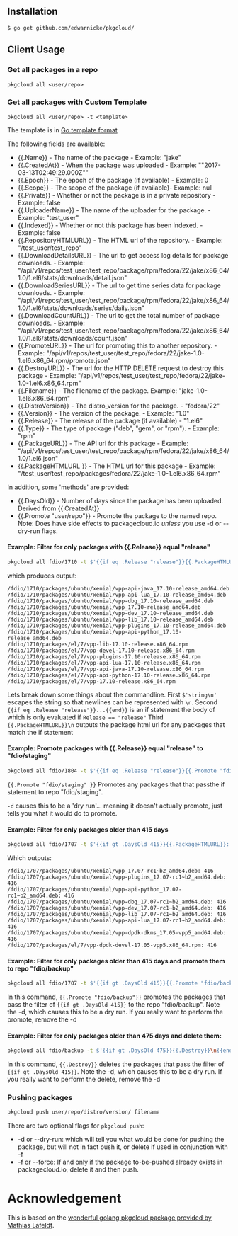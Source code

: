 ## Installation

    $ go get github.com/edwarnicke/pkgcloud/

## Client Usage

### Get all packages in a repo
```/bin/bash
pkgcloud all <user/repo>
```

### Get all packages with Custom Template

```/bin/bash
pkgcloud all <user/repo> -t <template>
```

The template is in [Go template format](https://golang.org/pkg/text/template/)

The following fields are available:

* {{.Name}} - The name of the package - Example: "jake"
* {{.CreatedAt}} - When the package was uploaded - Example: ""2017-03-13T02:49:29.000Z""
* {{.Epoch}} - The epoch of the package (if available) - Example: 0
* {{.Scope}} - The scope of the package (if available)- Example: null
* {{.Private}} - Whether or not the package is in a private repository - Example: false
* {{.UploaderName}} -  The name of the uploader for the package. - Example: "test_user"
* {{.Indexed}} - Whether or not this package has been indexed. - Example: false
* {{.RepositoryHTMLURL}} -  The HTML url of the repository. - Example: "/test_user/test_repo"
* {{.DownloadDetailsURL}} -   The url to get access log details for package downloads. - Example: "/api/v1/repos/test_user/test_repo/package/rpm/fedora/22/jake/x86_64/1.0/1.el6/stats/downloads/detail.json"
* {{.DownloadSeriesURL}} - The url to get time series data for package downloads. - Example: "/api/v1/repos/test_user/test_repo/package/rpm/fedora/22/jake/x86_64/1.0/1.el6/stats/downloads/series/daily.json"
* {{.DownloadCountURL}} - The url to get the total number of package downloads.  - Example: "/api/v1/repos/test_user/test_repo/package/rpm/fedora/22/jake/x86_64/1.0/1.el6/stats/downloads/count.json"
* {{.PromoteURL}} - The url for promoting this to another repository. - Example: "/api/v1/repos/test_user/test_repo/fedora/22/jake-1.0-1.el6.x86_64.rpm/promote.json"
* {{.DestroyURL}} -  The url for the HTTP DELETE request to destroy this package - Example: "/api/v1/repos/test_user/test_repo/fedora/22/jake-1.0-1.el6.x86_64.rpm"
* {{.Filename}} - The filename of the package.   Example: "jake-1.0-1.el6.x86_64.rpm"
* {{.DistroVersion}} - The distro_version for the package. - "fedora/22"
* {{.Version}} - The version of the package. - Example: "1.0"
* {{.Release}} - The release of the package (if available) - "1.el6"
* {{.Type}} - The type of package ("deb", "gem", or "rpm"). - Example: "rpm"
* {{.PackageURL}} - The API url for this package - Example: "/api/v1/repos/test_user/test_repo/package/rpm/fedora/22/jake/x86_64/1.0/1.el6.json"
* {{.PackageHTMLURL }} - The HTML url for this package - Example: "/test_user/test_repo/packages/fedora/22/jake-1.0-1.el6.x86_64.rpm"

In addition, some 'methods' are provided:

* {{.DaysOld}} - Number of days since the package has been uploaded.  Derived from {{.CreatedAt}}
* {{.Promote "user/repo"}} - Promote the package to the named repo.  Note: Does have side effects to packagecloud.io *unless* you use -d or --dry-run flags.

#### Example: Filter for only packages with {{.Release}} equal "release"

```bash
pkgcloud all fdio/1710 -t $'{{if eq .Release "release"}}{{.PackageHTMLURL}}\n{{end}}' 
```

which produces output:
```
/fdio/1710/packages/ubuntu/xenial/vpp-api-java_17.10-release_amd64.deb
/fdio/1710/packages/ubuntu/xenial/vpp-api-lua_17.10-release_amd64.deb
/fdio/1710/packages/ubuntu/xenial/vpp-dbg_17.10-release_amd64.deb
/fdio/1710/packages/ubuntu/xenial/vpp_17.10-release_amd64.deb
/fdio/1710/packages/ubuntu/xenial/vpp-dev_17.10-release_amd64.deb
/fdio/1710/packages/ubuntu/xenial/vpp-lib_17.10-release_amd64.deb
/fdio/1710/packages/ubuntu/xenial/vpp-plugins_17.10-release_amd64.deb
/fdio/1710/packages/ubuntu/xenial/vpp-api-python_17.10-release_amd64.deb
/fdio/1710/packages/el/7/vpp-lib-17.10-release.x86_64.rpm
/fdio/1710/packages/el/7/vpp-devel-17.10-release.x86_64.rpm
/fdio/1710/packages/el/7/vpp-plugins-17.10-release.x86_64.rpm
/fdio/1710/packages/el/7/vpp-api-lua-17.10-release.x86_64.rpm
/fdio/1710/packages/el/7/vpp-api-java-17.10-release.x86_64.rpm
/fdio/1710/packages/el/7/vpp-api-python-17.10-release.x86_64.rpm
/fdio/1710/packages/el/7/vpp-17.10-release.x86_64.rpm
```

Lets break down some things about the commandline.
First ```$'string\n'``` escapes the string so that newlines can be represented with ```\n```.
Second ```{{if eq .Release "release"}}...{{end}}``` is an if statement the body of which is only evaluated if ```Release == "release"```
Third  ```{{.PackageHTMLURL}}\n``` outputs the package html url for any packages that match the if statement

#### Example: Promote packages with {{.Release}} equal "release" to "fdio/staging"

```bash
pkgcloud all fdio/1804 -t $'{{if eq .Release "release"}}{{.Promote "fdio/staging" }}\n{{end}}' -d
```

```{{.Promote "fdio/staging" }}``` Promotes any packages that that passthe if statement to repo "fdio/staging".

```-d``` causes this to be a 'dry run'... meaning it doesn't actually promote, just tells you what it would do to promote.

#### Example: Filter for only packages older than 415 days

```bash
pkgcloud all fdio/1707 -t $'{{if gt .DaysOld 415}}{{.PackageHTMLURL}}: {{.DaysOld}}\n{{end}}'
```

Which outputs:
```
/fdio/1707/packages/ubuntu/xenial/vpp_17.07-rc1~b2_amd64.deb: 416
/fdio/1707/packages/ubuntu/xenial/vpp-plugins_17.07-rc1~b2_amd64.deb: 416
/fdio/1707/packages/ubuntu/xenial/vpp-api-python_17.07-rc1~b2_amd64.deb: 416
/fdio/1707/packages/ubuntu/xenial/vpp-dbg_17.07-rc1~b2_amd64.deb: 416
/fdio/1707/packages/ubuntu/xenial/vpp-dev_17.07-rc1~b2_amd64.deb: 416
/fdio/1707/packages/ubuntu/xenial/vpp-lib_17.07-rc1~b2_amd64.deb: 416
/fdio/1707/packages/ubuntu/xenial/vpp-api-lua_17.07-rc1~b2_amd64.deb: 416
/fdio/1707/packages/ubuntu/xenial/vpp-dpdk-dkms_17.05-vpp5_amd64.deb: 416
/fdio/1707/packages/el/7/vpp-dpdk-devel-17.05-vpp5.x86_64.rpm: 416
```

#### Example: Filter for only packages older than 415 days and promote them to repo "fdio/backup"
```bash
pkgcloud all fdio/1707 -t $'{{if gt .DaysOld 415}}{{.Promote "fdio/backup"}}\n{{end}}' -d
```
In this command, ```{{.Promote "fdio/backup"}}``` promotes the packages that pass the filter of ```{{if gt .DaysOld 415}}``` to the repo "fdio/backup".
Note the -d, which causes this to be a dry run.  If you really want to perform the promote, remove the -d


#### Example: Filter for only packages older than 475 days and delete them:
```bash
pkgcloud all fdio/backup -t $'{{if gt .DaysOld 475}}{{.Destroy}}\n{{end}}' -d
```

In this command, ```{{.Destroy}}``` deletes the packages that pass the filter of ```{{if gt .DaysOld 415}}```.
Note the -d, which causes this to be a dry run.  If you really want to perform the delete, remove the -d


### Pushing packages

```bash
pkgcloud push user/repo/distro/version/ filename
```

There are two optional flags for ```pkgcloud push```:
* -d or --dry-run: which will tell you what would be done for pushing the package, but will not in fact push it, or delete if used in conjunction with -f
* -f or --force: If and only if the package to-be-pushed already exists in packagecloud.io, delete it and then push.

# Acknowledgement

This is based on the [wonderful golang pkgcloud package provided by Mathias Lafeldt](https://github.com/mlafeldt/pkgcloud).


